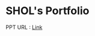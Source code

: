 # SHOL's Portfolio
PPT URL : [Link](https://docs.google.com/presentation/d/1fsV87QipEGGEtquLu7kCgV0Ynn1PaRFvVoTGfzkV2wY/edit?usp=sharing)
